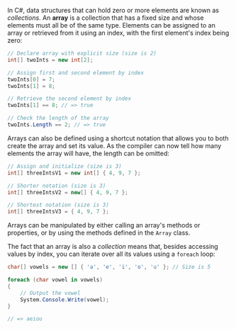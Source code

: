 In C#, data structures that can hold zero or more elements are known as _collections_. An **array** is a collection that has a fixed size and whose elements must all be of the same type. Elements can be assigned to an array or retrieved from it using an index, with the first element's index being zero:

```csharp
// Declare array with explicit size (size is 2)
int[] twoInts = new int[2];

// Assign first and second element by index
twoInts[0] = 7;
twoInts[1] = 8;

// Retrieve the second element by index
twoInts[1] == 8; // => true

// Check the length of the array
twoInts.Length == 2; // => true
```

Arrays can also be defined using a shortcut notation that allows you to both create the array and set its value. As the compiler can now tell how many elements the array will have, the length can be omitted:

```csharp
// Assign and initialize (size is 3)
int[] threeIntsV1 = new int[] { 4, 9, 7 };

// Shorter notation (size is 3)
int[] threeIntsV2 = new[] { 4, 9, 7 };

// Shortest notation (size is 3)
int[] threeIntsV3 = { 4, 9, 7 };
```

Arrays can be manipulated by either calling an array's methods or properties, or by using the methods defined in the `Array` class.

The fact that an array is also a _collection_ means that, besides accessing values by index, you can iterate over all its values using a `foreach` loop:

```csharp
char[] vowels = new [] { 'a', 'e', 'i', 'o', 'u' }; // Size is 5

foreach (char vowel in vowels)
{
    // Output the vowel
    System.Console.Write(vowel);
}

// => aeiou
```
